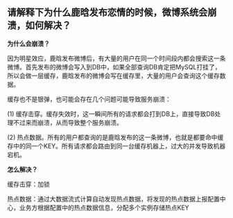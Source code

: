 ## 请解释下为什么鹿晗发布恋情的时候，微博系统会崩溃，如何解决？

**为什么会崩溃？**

因为明星效应，鹿晗发布微博后，有大量的用户在同一个时间段内都会搜索这一条微博。首先发布的微博会写入到DB中，如果全部查询DB肯定把MySQL打挂了，所以会做一层缓存，鹿晗发布的微博会写在缓存里，大量的用户会查询这个缓存数据。

缓存也不是银弹，也可能会存在几个问题可能导致服务崩溃：

(1) 缓存击穿。缓存失效时，这一瞬间所有的请求都会打到DB上，直接导致DB处理不过来而崩溃，从而导致整个服务崩溃。

(2) 热点数据。所有的用户都查询的是鹿晗发布的这一条微博，也就是都要命中缓存中的同一个KEY。所有请求都会路由到同一台缓存机器上，过大的并发导致机器宕机。

**怎么解决？**

缓存击穿：加锁

热点数据：通过大数据流式计算自动发现热点数据，将发现的热点数据上报配置中心，业务方根据配置中的热点数据信息，分配多个实例存储热点KEY